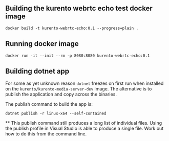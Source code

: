 ## Building the kurento webrtc echo test docker image

`docker build -t kurento-webrtc-echo:0.1 --progress=plain .`

## Running docker image

`docker run -it --init --rm -p 8080:8080 kurento-webrtc-echo:0.1`

## Building dotnet app

For some as yet unknown reason `dotnet` freezes on first run when installed on the `kurento/kurento-media-server-dev` image. The alternative is to publish the application and copy across the binaries.

The publish command to build the app is:

`dotnet publish -r linux-x64 --self-contained`

** This publish command still produces a long list of individual files. Using the publish profile in Visual Studio is able to produce a single file. Work out how to do this from the command line.

